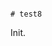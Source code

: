                                                                                                                                                                                                                                                                                                                                          # test8

Init.
